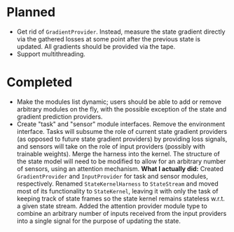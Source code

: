# Planned

* Get rid of `GradientProvider`. Instead, measure the state gradient
  directly via the gathered losses at some point after the previous
  state is updated. All gradients should be provided via the tape.
* Support multithreading.


# Completed

* Make the modules list dynamic; users should be able to add or remove
  arbitrary modules on the fly, with the possible exception of the state
  and gradient prediction providers.
* Create "task" and "sensor" module interfaces. Remove the environment
  interface. Tasks will subsume the role of current state gradient 
  providers (as opposed to future state gradient providers) by providing 
  loss signals, and sensors will take on the role of input providers 
  (possibly with trainable weights). Merge the harness into the kernel.
  The structure of the state model will need to be modified to allow for 
  an arbitrary number of sensors, using an attention mechanism. **What
  I actually did:** Created `GradientProvider` and `InputProvider` for
  task and sensor modules, respectively. Renamed `StateKernelHarness`
  to `StateStream` and moved most of its functionality to `StateKernel`,
  leaving it with only the task of keeping track of state frames so
  the state kernel remains stateless w.r.t. a given state stream. Added
  the attention provider module type to combine an arbitrary number of
  inputs received from the input providers into a single signal for the
  purpose of updating the state.
